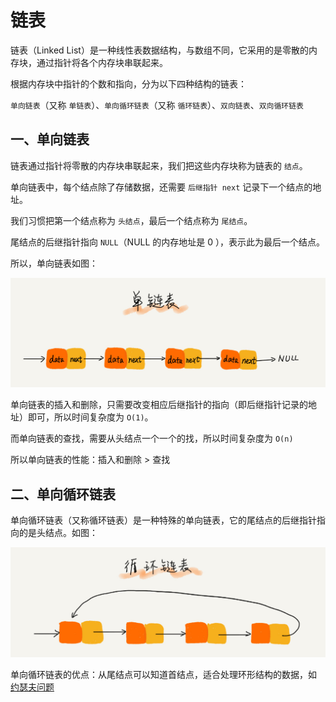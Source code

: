 # 链表

链表（Linked List）是一种线性表数据结构，与数组不同，它采用的是零散的内存块，通过指针将各个内存块串联起来。

根据内存块中指针的个数和指向，分为以下四种结构的链表：

`单向链表`（又称 `单链表`）、`单向循环链表`（又称 `循环链表`）、`双向链表`、`双向循环链表`

## 一、单向链表

链表通过指针将零散的内存块串联起来，我们把这些内存块称为链表的 `结点`。

单向链表中，每个结点除了存储数据，还需要 `后继指针 next` 记录下一个结点的地址。

我们习惯把第一个结点称为 `头结点`，最后一个结点称为 `尾结点`。

尾结点的后继指针指向 `NULL`（NULL 的内存地址是 0 ），表示此为最后一个结点。

所以，单向链表如图：

![单向链表](img/singly-linked-list.jpg)

单向链表的插入和删除，只需要改变相应后继指针的指向（即后继指针记录的地址）即可，所以时间复杂度为 `O(1)`。

而单向链表的查找，需要从头结点一个一个的找，所以时间复杂度为 `O(n)`

所以单向链表的性能：插入和删除 > 查找

## 二、单向循环链表

单向循环链表（又称循环链表）是一种特殊的单向链表，它的尾结点的后继指针指向的是头结点。如图：

![单向循环链表](img/singly-loop-linked-list.jpg)

单向循环链表的优点：从尾结点可以知道首结点，适合处理环形结构的数据，如 [约瑟夫问题](https://baike.baidu.com/item/%E7%BA%A6%E7%91%9F%E5%A4%AB%E9%97%AE%E9%A2%98/3857719?fr=aladdin)